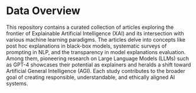 # Data Overview

This repository contains a curated collection of articles exploring the frontier of Explainable Artificial Intelligence (XAI) and its intersection with various machine learning paradigms. The articles delve into concepts like post hoc explanations in black-box models, systematic surveys of prompting in NLP, and the transparency in model explanations evaluation. Among them, pioneering research on Large Language Models (LLMs) such as GPT-4 showcases their potential as explainers and heralds a shift toward Artificial General Intelligence (AGI). Each study contributes to the broader goal of creating responsible, understandable, and ethically aligned AI systems.
